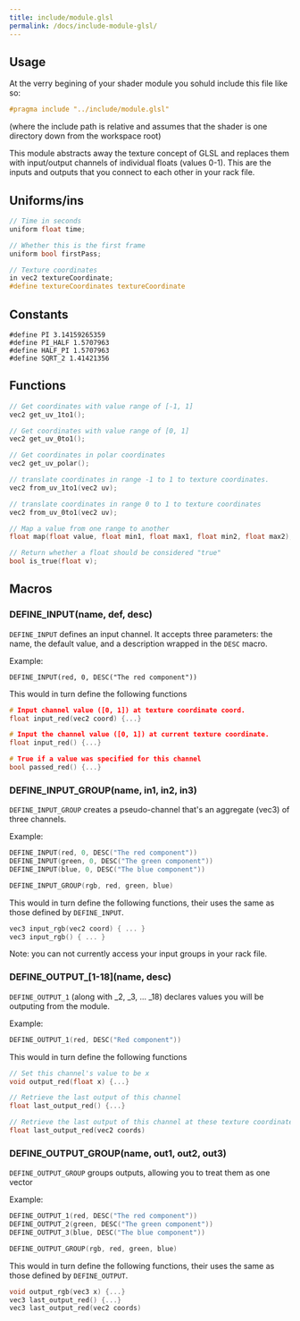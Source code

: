```yaml
---
title: include/module.glsl
permalink: /docs/include-module-glsl/
---
```


## Usage

At the verry begining of your shader module you sohuld include this file like so:

```c
#pragma include "../include/module.glsl"
```

(where the include path is relative and assumes that the shader is one directory down from the workspace root)

This module abstracts away the texture concept of GLSL and replaces them with input/output channels of individual
floats (values 0-1). This are the inputs and outputs that you connect to each other in your rack file.

## Uniforms/ins

```c
// Time in seconds
uniform float time;

// Whether this is the first frame
uniform bool firstPass;

// Texture coordinates
in vec2 textureCoordinate;
#define textureCoordinates textureCoordinate
```

## Constants

```
#define PI 3.14159265359
#define PI_HALF 1.5707963
#define HALF_PI 1.5707963
#define SQRT_2 1.41421356
```

## Functions

```c
// Get coordinates with value range of [-1, 1]
vec2 get_uv_1to1();

// Get coordinates with value range of [0, 1]
vec2 get_uv_0to1();

// Get coordinates in polar coordinates
vec2 get_uv_polar();

// translate coordinates in range -1 to 1 to texture coordinates.
vec2 from_uv_1to1(vec2 uv);

// translate coordinates in range 0 to 1 to texture coordinates
vec2 from_uv_0to1(vec2 uv);

// Map a value from one range to another
float map(float value, float min1, float max1, float min2, float max2);

// Return whether a float should be considered "true"
bool is_true(float v);

```

## Macros

### DEFINE\_INPUT(name, def, desc)

`DEFINE_INPUT` defines an input channel. It accepts three parameters: the name, the default value, and a description wrapped in the `DESC` macro.

Example:

```
DEFINE_INPUT(red, 0, DESC("The red component"))
```

This would in turn define the following functions

```c
# Input channel value ([0, 1]) at texture coordinate coord.
float input_red(vec2 coord) {...}

# Input the channel value ([0, 1]) at current texture coordinate.
float input_red() {...}

# True if a value was specified for this channel
bool passed_red() {...}
```

### DEFINE\_INPUT\_GROUP(name, in1, in2, in3)

`DEFINE_INPUT_GROUP` creates a pseudo-channel that's an aggregate (vec3) of three channels.

Example:

```c
DEFINE_INPUT(red, 0, DESC("The red component"))
DEFINE_INPUT(green, 0, DESC("The green component"))
DEFINE_INPUT(blue, 0, DESC("The blue component"))

DEFINE_INPUT_GROUP(rgb, red, green, blue)
```

This would in turn define the following functions, their uses the same as those defined by `DEFINE_INPUT`.

```c
vec3 input_rgb(vec2 coord) { ... }
vec3 input_rgb() { ... }
```

Note: you can not currently access your input groups in your rack file.

### DEFINE\_OUTPUT\_[1-18]\(name, desc)

`DEFINE_OUTPUT_1` (along with \_2, \_3, ... \_18) declares values you will be outputing from the module.


Example:

```c
DEFINE_OUTPUT_1(red, DESC("Red component"))
```

This would in turn define the following functions

```c
// Set this channel's value to be x
void output_red(float x) {...}

// Retrieve the last output of this channel
float last_output_red() {...}

// Retrieve the last output of this channel at these texture coordinates
float last_output_red(vec2 coords)
```

### DEFINE\_OUTPUT\_GROUP(name, out1, out2, out3)

`DEFINE_OUTPUT_GROUP` groups outputs, allowing you to treat them as one vector

Example:

```c
DEFINE_OUTPUT_1(red, DESC("The red component"))
DEFINE_OUTPUT_2(green, DESC("The green component"))
DEFINE_OUTPUT_3(blue, DESC("The blue component"))

DEFINE_OUTPUT_GROUP(rgb, red, green, blue)
```

This would in turn define the following functions, their uses the same as those defined by `DEFINE_OUTPUT`.

```c
void output_rgb(vec3 x) {...}
vec3 last_output_red() {...}
vec3 last_output_red(vec2 coords)
```
